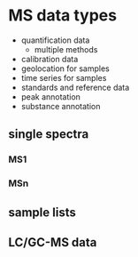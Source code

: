# MS data types
* quantification data
  * multiple methods
* calibration data
* geolocation for samples
* time series for samples
* standards and reference data
* peak annotation
* substance annotation

## single spectra
### MS1
### MSn

## sample lists

## LC/GC-MS data
